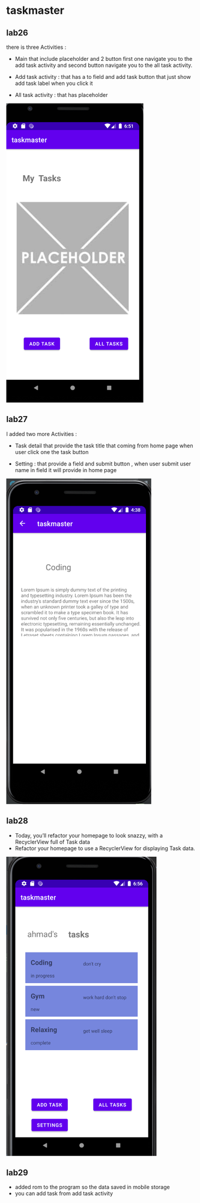 # taskmaster

## lab26
there is three Activities :
* Main that include placeholder and 2 button first one navigate you to the add task activity
and second button navigate you to the all task activity.

* Add task activity : that has a to field and add task button that just show add task label when you click it

* All task activity : that has placeholder 


![Home Page](./screenshots/lab26.PNG)

## lab27
I added two more  Activities :
* Task detail that provide the task title that coming from home page when user click one the task button
  
* Setting : that provide a field and submit button , when user submit user name in field it will  provide in home page

![Task Detail](./screenshots/lab27.PNG)

## lab28

* Today, you’ll refactor your homepage to look snazzy, with a RecyclerView full of Task data
* Refactor your homepage to use a RecyclerView for displaying Task data.

![Home Page](./screenshots/lab28.PNG)

## lab29

* added rom to the program so the data saved in mobile storage 
* you can add task from add task activity